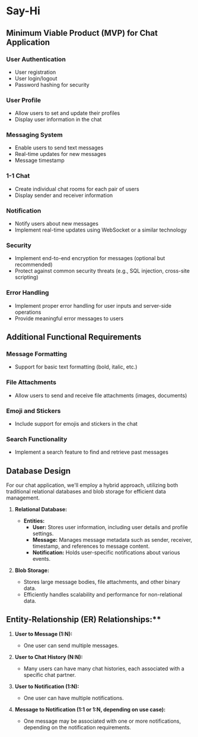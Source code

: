 # Say-Hi

## Minimum Viable Product (MVP) for Chat Application

### User Authentication
- User registration
- User login/logout
- Password hashing for security

### User Profile
- Allow users to set and update their profiles
- Display user information in the chat

### Messaging System
- Enable users to send text messages
- Real-time updates for new messages
- Message timestamp

### 1-1 Chat
- Create individual chat rooms for each pair of users
- Display sender and receiver information

### Notification
- Notify users about new messages
- Implement real-time updates using WebSocket or a similar technology

### Security
- Implement end-to-end encryption for messages (optional but recommended)
- Protect against common security threats (e.g., SQL injection, cross-site scripting)

### Error Handling
- Implement proper error handling for user inputs and server-side operations
- Provide meaningful error messages to users


## Additional Functional Requirements

### Message Formatting
- Support for basic text formatting (bold, italic, etc.)

### File Attachments
- Allow users to send and receive file attachments (images, documents)

### Emoji and Stickers
- Include support for emojis and stickers in the chat

### Search Functionality
- Implement a search feature to find and retrieve past messages


## Database Design
For our chat application, we'll employ a hybrid approach, utilizing both traditional relational databases and blob storage for efficient data management.

1. **Relational Database:**
   - **Entities:**
     - **User:** Stores user information, including user details and profile settings.
     - **Message:** Manages message metadata such as sender, receiver, timestamp, and references to message content.
     - **Notification:** Holds user-specific notifications about various events.

2. **Blob Storage:**
   - Stores large message bodies, file attachments, and other binary data.
   - Efficiently handles scalability and performance for non-relational data.


## Entity-Relationship (ER) Relationships:**

1. **User to Message (1:N):**
   - One user can send multiple messages.

2. **User to Chat History (N:N):**
   - Many users can have many chat histories, each associated with a specific chat partner.

3. **User to Notification (1:N):**
   - One user can have multiple notifications.

4. **Message to Notification (1:1 or 1:N, depending on use case):**
   - One message may be associated with one or more notifications, depending on the notification requirements.
